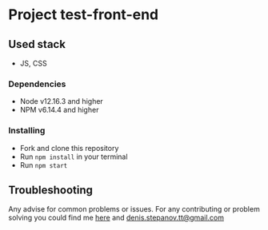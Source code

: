 # Project test-front-end
## Used stack

* JS, CSS

### Dependencies

* Node v12.16.3 and higher
* NPM v6.14.4 and higher


### Installing

* Fork and clone this repository
* Run `npm install` in your terminal
* Run `npm start`

## Troubleshooting

Any advise for common problems or issues.
For any contributing or problem solving you could find me [here](https://t.me/denis_stepanov_tt/)
and denis.stepanov.tt@gmail.com
